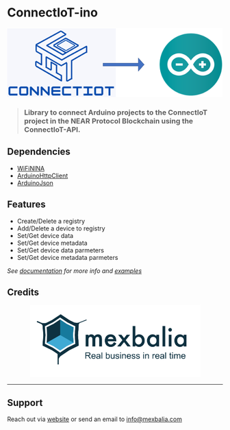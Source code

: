 # ConnectIoT-ino


<center>

![Arq,use](assets/images/ConnectIoTino.png)

</center>

> ### Library to connect Arduino projects to the ConnectIoT project in the NEAR Protocol Blockchain using the ConnectIoT-API.

## Dependencies

- [WiFiNINA](https://www.arduino.cc/reference/en/libraries/wifinina/)
- [ArduinoHttpClient](https://www.arduino.cc/reference/en/libraries/arduinohttpclient/)
- [ArduinoJson](https://www.arduino.cc/reference/en/libraries/arduinojson/)

## Features

- Create/Delete a registry 
- Add/Delete a device to registry
- Set/Get device data
- Set/Get device metadata
- Set/Get device data parmeters
- Set/Get device metadata parmeters

_See [documentation](docs/README.md#connectiot-c-library) for more info and [examples](example/main.py)_

## Credits
<center>

>
  [![Logo Mexbalia](assets/images/Screenshot%20from%202022-08-10%2010-41-59.png)](https://mexbalia.com/)

  </center>

---

## Support

Reach out via [website](https://mexbalia.com/contact/) or send an email to [info@mexbalia.com](https://google.com)
